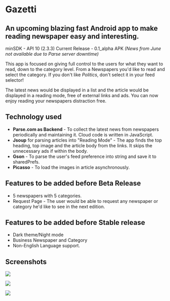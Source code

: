 Gazetti
==============


An upcoming blazing fast Android app to make reading newspaper easy and interesting.
--------------

minSDK - API 10 (2.3.3) 
Current Release - 0.1_alpha APK *(News from June not available due to Parse server downtime)*

This app is focused on giving full control to the users for what they want to read, down to the category level. From a Newspapers you'd like to read and select the category. If you don't like *Politics*, don't select it in your feed selector!

The latest news would be displayed in a list and the article would be displayed in a reading mode, free of external links and ads. You can now enjoy reading your newspapers distraction free.


Technology used
--------------

- **Parse.com as Backend** - To collect the latest news from newspapers periodically and maintaining it. Cloud code is written in JavaScript.
- **Jsoup** for parsing articles into "Reading Mode" - The app finds the top heading, top image and the article body from the links. It skips the unnecessary ads if within the body.
- **Gson** - To parse the user's feed preference into string and save it to sharedPrefs.
- **Picasso** - To load the images in article asynchronously.

Features to be added before Beta Release
-------------------
- 5 newspapers with 5 categories. 
- Request Page - The user would be able to request any newspaper or category he'd like to see in the next edition.

Features to be added before Stable release
-------------------
- Dark theme/Night mode
- Business Newspaper and Category
- Non-English Language support.

Screenshots
--------------------

![](https://raw.githubusercontent.com/sahildave/Gazetti_Newspaper_Reader/master/screens/phone_news.png)

![](https://raw.githubusercontent.com/sahildave/Gazetti_Newspaper_Reader/master/screens/tab_news.png)

![](https://raw.githubusercontent.com/sahildave/Gazetti_Newspaper_Reader/master/screens/phone_home.jpg)

